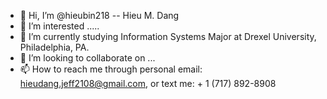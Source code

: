 - 👋 Hi, I’m @hieubin218 -- Hieu M. Dang
- 👀 I’m interested .....  
- 🌱 I’m currently studying Information Systems Major at Drexel University, Philadelphia, PA. 
- 💞️ I’m looking to collaborate on ...
- 📫 How to reach me through personal email: hieudang.jeff2108@gmail.com, or text me: + 1 (717) 892-8908

<!---
hieubin218/hieubin218 is a ✨ special ✨ repository because its `README.md` (this file) appears on your GitHub profile.
You can click the Preview link to take a look at your changes.
--->
